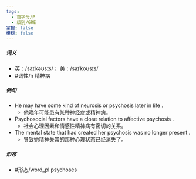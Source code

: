 ```yaml
---
tags:
  - 首字母/P
  - 级别/GRE
掌握: false
模糊: false
---
```

##### 词义
- 英：/saɪˈkəʊsɪs/； 美：/saɪˈkoʊsɪs/
- #词性/n  精神病
##### 例句
- He may have some kind of neurosis or psychosis later in life .
	- 他晚年可能患有某种神经症或精神病。
- Psychosocial factors have a close relation to affective psychosis .
	- 社会心理因素和情感性精神病有密切的关系。
- The mental state that had created her psychosis was no longer present .
	- 导致她精神失常的那种心理状态已经消失了。
##### 形态
- #形态/word_pl psychoses
